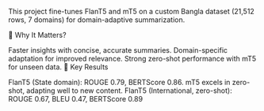 This project fine-tunes FlanT5 and mT5 on a custom Bangla dataset (21,512 rows, 7 domains) for domain-adaptive summarization.

🔹 Why It Matters?

Faster insights with concise, accurate summaries.
Domain-specific adaptation for improved relevance.
Strong zero-shot performance with mT5 for unseen data.
🔹 Key Results

FlanT5 (State domain): ROUGE 0.79, BERTScore 0.86.
mT5 excels in zero-shot, adapting well to new content.
FlanT5 (International, zero-shot): ROUGE 0.67, BLEU 0.47, BERTScore 0.89
